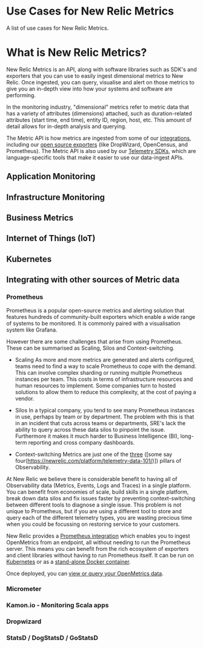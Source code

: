 # Use Cases for New Relic Metrics

A list of use cases for New Relic Metrics.

# What is New Relic Metrics?

New Relic Metrics is an API, along with software libraries such as SDK's and exporters that you can use to easily ingest dimensional metrics to New Relic. Once ingested, you can query, visualise and alert on those metrics to give you an in-depth view into how your systems and software are performing.

In the monitoring industry, "dimensional" metrics refer to metric data that has a variety of attributes (dimensions) attached, such as duration-related attributes (start time, end time), entity ID, region, host, etc. This amount of detail allows for in-depth analysis and querying.

The Metric API is how metrics are ingested from some of our [integrations](https://newrelic.com/integrations), including our [open source exporters](https://docs.newrelic.com/docs/data-ingest-apis/get-data-new-relic/new-relic-sdks/telemetry-sdks-send-custom-telemetry-data-new-relic#external-data) (like DropWizard, OpenCensus, and Prometheus). The Metric API is also used by our [Telemetry SDKs](https://docs.newrelic.com/docs/data-ingest-apis/get-data-new-relic/new-relic-sdks/telemetry-sdks-send-custom-telemetry-data-new-relic), which are language-specific tools that make it easier to use our data-ingest APIs.

## Application Monitoring

## Infrastructure Monitoring

## Business Metrics

## Internet of Things (IoT)

## Kubernetes

## Integrating with other sources of Metric data

### Prometheus
Prometheus is a popular open-source metrics and alerting solution that features hundreds of community-built exporters which enable a wide range of systems to be monitored. It is commonly paired with a visualisation system like Grafana.

However there are some challenges that arise from using Prometheus. These can be summarised as Scaling, Silos and Context-switching.

* Scaling
As more and more metrics are generated and alerts configured, teams need to find a way to scale Prometheus to cope with the demand. This can involve complex sharding or running multiple Prometheus instances per team. This costs in terms of infrastructure resources and human resources to implement. Some companies turn to hosted solutions to allow them to reduce this complexity, at the cost of paying a vendor.

* Silos
In a typical company, you tend to see many Prometheus instances in use, perhaps by team or by department. The problem with this is that in an incident that cuts across teams or departments, SRE's lack the ability to query across these data silos to pinpoint the issue. Furthermore it makes it much harder to Business Intelligence (BI), long-term reporting and cross company dashboards.

* Context-switching
Metrics are just one of the [three](https://www.oreilly.com/library/view/distributed-systems-observability/9781492033431/ch04.html) ([some say four(https://newrelic.com/platform/telemetry-data-101/)]) pillars of Observability.

At New Relic we believe there is considerable benefit to having all of Observability data (Metrics, Events, Logs and Traces) in a single platform. You can benefit from economies of scale, build skills in a single platform, break down data silos and fix issues faster by preventing context-switching between different tools to diagnose a single issue. This problem is not unique to Prometheus, but if you are using a different tool to store and query each of the different telemetry types, you are wasting precious time when you could be focussing on restoring service to your customers.

New Relic provides a [Prometheus integration](https://docs.newrelic.com/docs/integrations/prometheus-integrations) which enables you to ingest OpenMetrics from an endpoint, all without needing to run the Prometheus server. This means you can benefit from the rich ecosystem of exporters and client libraries without having to run Prometheus itself. It can be run on [Kubernetes](https://docs.newrelic.com/docs/integrations/prometheus-integrations/get-started/new-relic-prometheus-openmetrics-integration-kubernetes) or as a [stand-alone Docker container](https://docs.newrelic.com/docs/integrations/prometheus-integrations/get-started/new-relic-prometheus-openmetrics-integration-kubernetes).

Once deployed, you can [view or query your OpenMetrics data](https://docs.newrelic.com/docs/integrations/prometheus-integrations/view-query-data/view-query-your-prometheus-openmetrics-data).

### Micrometer

### Kamon.io - Monitoring Scala apps

### Dropwizard

### StatsD / DogStatsD / GoStatsD

